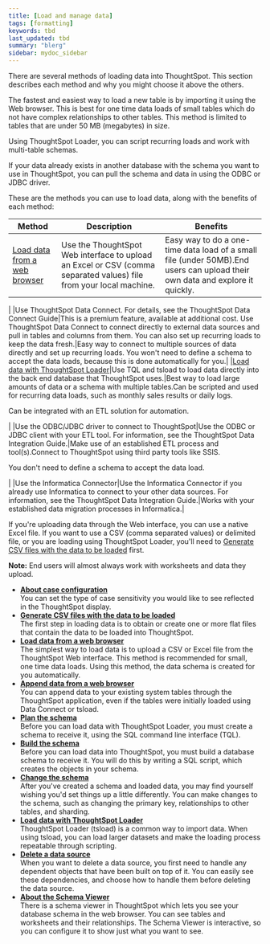 ```yaml
---
title: [Load and manage data]
tags: [formatting]
keywords: tbd
last_updated: tbd
summary: "blerg"
sidebar: mydoc_sidebar
---
```

There are several methods of loading data into ThoughtSpot. This section describes each method and why you might choose it above the others.

The fastest and easiest way to load a new table is by importing it using the Web browser. This is best for one time data loads of small tables which do not have complex relationships to other tables. This method is limited to tables that are under 50 MB \(megabytes\) in size.

Using ThoughtSpot Loader, you can script recurring loads and work with multi-table schemas.

If your data already exists in another database with the schema you want to use in ThoughtSpot, you can pull the schema and data in using the ODBC or JDBC driver.

These are the methods you can use to load data, along with the benefits of each method:

|Method|Description|Benefits|
|------|-----------|--------|
|[Load data from a web browser](load_from_web_browserdita.html#)|Use the ThoughtSpot Web interface to upload an Excel or CSV \(comma separated values\) file from your local machine.|Easy way to do a one-time data load of a small file \(under 50MB\).End users can upload their own data and explore it quickly.

|
|Use ThoughtSpot Data Connect. For details, see the ThoughtSpot Data Connect Guide|This is a premium feature, available at additional cost. Use ThoughtSpot Data Connect to connect directly to external data sources and pull in tables and columns from them. You can also set up recurring loads to keep the data fresh.|Easy way to connect to multiple sources of data directly and set up recurring loads. You won't need to define a schema to accept the data loads, because this is done automatically for you.|
|[Load data with ThoughtSpot Loader](load_with_data_importer.html#)|Use TQL and tsload to load data directly into the back end database that ThoughtSpot uses.|Best way to load large amounts of data or a schema with multiple tables.Can be scripted and used for recurring data loads, such as monthly sales results or daily logs.

Can be integrated with an ETL solution for automation.

|
|Use the ODBC/JDBC driver to connect to ThoughtSpot|Use the ODBC or JDBC client with your ETL tool. For information, see the ThoughtSpot Data Integration Guide.|Make use of an established ETL process and tool\(s\).Connect to ThoughtSpot using third party tools like SSIS.

You don't need to define a schema to accept the data load.

|
|Use the Informatica Connector|Use the Informatica Connector if you already use Informatica to connect to your other data sources. For information, see the ThoughtSpot Data Integration Guide.|Works with your established data migration processes in Informatica.|

If you're uploading data through the Web interface, you can use a native Excel file. If you want to use a CSV \(comma separated values\) or delimited file, or you are loading using ThoughtSpot Loader, you'll need to [Generate CSV files with the data to be loaded](generate_flat_file.html#) first.

**Note:** End users will almost always work with worksheets and data they upload.

-   **[About case configuration](../../admin/loading/about_case_configuration.html)**  
You can set the type of case sensitivity you would like to see reflected in the ThoughtSpot display.
-   **[Generate CSV files with the data to be loaded](../../admin/loading/generate_flat_file.html)**  
The first step in loading data is to obtain or create one or more flat files that contain the data to be loaded into ThoughtSpot.
-   **[Load data from a web browser](../../admin/loading/load_from_web_browserdita.html)**  
The simplest way to load data is to upload a CSV or Excel file from the ThoughtSpot Web interface. This method is recommended for small, one time data loads. Using this method, the data schema is created for you automatically.
-   **[Append data from a web browser](../../admin/loading/append_data_from_a_web_browser.html)**  
 You can append data to your existing system tables through the ThoughtSpot application, even if the tables were initially loaded using Data Connect or tsload.
-   **[Plan the schema](../../admin/loading/plan_schema.html)**  
Before you can load data with ThoughtSpot Loader, you must create a schema to receive it, using the SQL command line interface \(TQL\).
-   **[Build the schema](../../admin/loading/create_schema.html)**  
Before you can load data into ThoughtSpot, you must build a database schema to receive it. You will do this by writing a SQL script, which creates the objects in your schema.
-   **[Change the schema](../../admin/loading/change_schema.html)**  
After you've created a schema and loaded data, you may find yourself wishing you'd set things up a little differently. You can make changes to the schema, such as changing the primary key, relationships to other tables, and sharding.
-   **[Load data with ThoughtSpot Loader](../../admin/loading/load_with_data_importer.html)**  
ThoughtSpot Loader \(tsload\) is a common way to import data. When using tsload, you can load larger datasets and make the loading process repeatable through scripting.
-   **[Delete a data source](../../admin/loading/about_dependencies.html)**  
When you want to delete a data source, you first need to handle any dependent objects that have been built on top of it. You can easily see these dependencies, and choose how to handle them before deleting the data source.
-   **[About the Schema Viewer](../../admin/loading/schema_viewer.html)**  
There is a schema viewer in ThoughtSpot which lets you see your database schema in the web browser. You can see tables and worksheets and their relationships. The Schema Viewer is interactive, so you can configure it to show just what you want to see.
